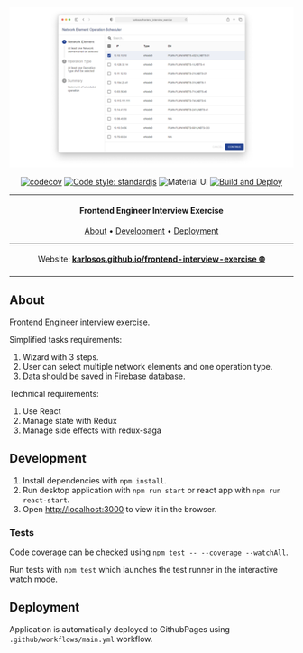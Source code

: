 ![vscode-portfolio banner](./docs/mockup.png)

<div align="center">

[![codecov](https://codecov.io/gh/karlosos/frontend-interview-exercise/branch/main/graph/badge.svg?token=ORhAq8yE6A)](https://codecov.io/gh/karlosos/frontend-interview-exercise)
[![Code style: standardjs](https://img.shields.io/badge/code%20style-standardjs-F3DF49.svg)](https://standardjs.com/)
![Material UI](https://img.shields.io/badge/material_ui-%230081CB.svg?logo=material-ui&logoColor=white)
[![Build and Deploy](https://github.com/karlosos/frontend-interview-exercise/actions/workflows/main.yml/badge.svg)](https://github.com/karlosos/frontend-interview-exercise/actions/workflows/main.yml)
</div>

***

<h4 align="center">Frontend Engineer Interview Exercise</h4>


<p align="center">
  <a href="#about">About</a> •
  <a href="#development">Development</a> •
  <a href="#deployment">Deployment</a>
</p>

<p align="center">
<table>
<tbody>
<td align="center">
<img width="2000" height="0"><br>
Website: <b><a href="https://karlosos.github.io/frontend-interview-exercise">karlosos.github.io/frontend-interview-exercise 🌐</a></b><br>
<img width="2000" height="0">
</td>
</tbody>
</table>
</p>

## About

Frontend Engineer interview exercise. 

Simplified tasks requirements:

1. Wizard with 3 steps.
2. User can select multiple network elements and one operation type.
3. Data should be saved in Firebase database.

Technical requirements:

1. Use React
1. Manage state with Redux
1. Manage side effects with redux-saga

## Development

1. Install dependencies with `npm install`.
1. Run desktop application with `npm run start` or react app with `npm run react-start`.
1. Open [http://localhost:3000](http://localhost:3000) to view it in the browser.

### Tests

Code coverage can be checked using `npm test -- --coverage --watchAll`.

Run tests with `npm test` which launches the test runner in the interactive watch mode.

## Deployment

Application is automatically deployed to GithubPages using `.github/workflows/main.yml` workflow.
